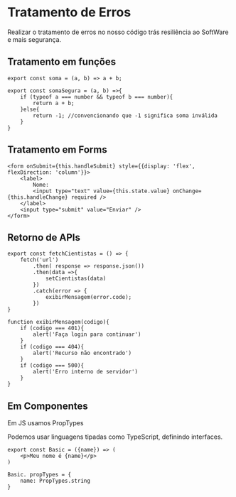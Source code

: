 # Tratamento de Erros

Realizar o tratamento de erros no nosso código trás resiliência ao SoftWare e mais segurança.

## Tratamento em funções

```JS
export const soma = (a, b) => a + b;
```

```JS
export const somaSegura = (a, b) =>{
    if (typeof a === number && typeof b === number){
        return a + b;
    }else{
        return -1; //convencionando que -1 significa soma inválida
    }
}
```

## Tratamento em Forms

```JS
<form onSubmit={this.handleSubmit} style={{display: 'flex', flexDirection: 'column'}}>
    <label>
        Nome:
        <input type="text" value={this.state.value} onChange={this.handleChange} required />
    </label>
    <input type="submit" value="Enviar" />
</form>
```

## Retorno de APIs

```JS
export const fetchCientistas = () => {
    fetch('url')
        .then( response => response.json())
        .then(data =>{
            setCientistas(data)
        })
        .catch(error => {
            exibirMensagem(error.code);
        })
}

function exibirMensagem(codigo){
    if (codigo === 401){
        alert('Faça login para continuar')
    }
    if (codigo === 404){
        alert('Recurso não encontrado')
    }
    if (codigo === 500){
        alert('Erro interno de servidor')
    }
}
```

## Em Componentes

Em JS usamos PropTypes

Podemos usar linguagens tipadas como TypeScript, definindo interfaces.

```JS
export const Basic = ({name}) => (
    <p>Meu nome é {name}</p>
)

Basic. propTypes = {
    name: PropTypes.string
}
```
